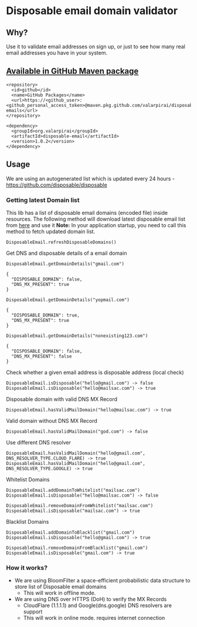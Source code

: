 # Disposable email domain validator

## Why?
Use it to validate email addresses on sign up, or just to see how many real email addresses you have in your system.

## [Available in GitHub Maven package](https://github.com/valarpirai/disposable-emails/packages/2217546)
```
<repository>
  <id>github</id>
  <name>GitHub Packages</name>
  <url>https://<github_user>:<github_personal_access_token>@maven.pkg.github.com/valarpirai/disposable-emails</url>
</repository>
```

```
<dependency>
  <groupId>org.valarpirai</groupId>
  <artifactId>disposable-email</artifactId>
  <version>1.0.2</version>
</dependency>
```

## Usage
We are using an autogenerated list which is updated every 24 hours - https://github.com/disposable/disposable

### Getting latest Domain list
This lib has a list of disposable email domains (encoded file) inside resources.
The following method will download latest disposable email list from [here](https://disposable.github.io/disposable-email-domains/domains.txt) and use it
**Note:** In your application startup, you need to call this method to fetch updated domain list.
```
DisposableEmail.refreshDisposableDomains()
```

Get DNS and disposable details of a email domain
```
DisposableEmail.getDomainDetails("gmail.com")

{
  "DISPOSABLE_DOMAIN": false,
  "DNS_MX_PRESENT": true
}
```
```
DisposableEmail.getDomainDetails("yopmail.com")

{
  "DISPOSABLE_DOMAIN": true,
  "DNS_MX_PRESENT": true
}
```
```
DisposableEmail.getDomainDetails("nonexisting123.com")

{
  "DISPOSABLE_DOMAIN": false,
  "DNS_MX_PRESENT": false
}
```

Check whether a given email address is disposable address (local check)
```
DisposableEmail.isDisposable("hello@gmail.com") -> false
DisposableEmail.isDisposable("hello@mailsac.com") -> true
```

Disposable domain with valid DNS MX Record
```
DisposableEmail.hasValidMailDomain("hello@mailsac.com") -> true
```

Valid domain without DNS MX Record
```
DisposableEmail.hasValidMailDomain("god.com") -> false
```

Use different DNS resolver
```
DisposableEmail.hasValidMailDomain("hello@gmail.com", DNS_RESOLVER_TYPE.CLOUD_FLARE) -> true
DisposableEmail.hasValidMailDomain("hello@gmail.com", DNS_RESOLVER_TYPE.GOOGLE) -> true
```

Whitelist Domains
```
DisposableEmail.addDomainToWhitelist("mailsac.com")
DisposableEmail.isDisposable("hello@mailsac.com") -> false

DisposableEmail.removeDomainFromWhitelist("mailsac.com")
DisposableEmail.isDisposable("mailsac.com") -> true
```

Blacklist Domains
```
DisposableEmail.addDomainToBlacklist("gmail.com")
DisposableEmail.isDisposable("hello@gmail.com") -> true

DisposableEmail.removeDomainFromBlacklist("gmail.com")
DisposableEmail.isDisposable("gmail.com") -> true
```

### How it works?
- We are using BloomFilter a space-efficient probabilistic data structure to store list of Disposable email domains
  - This will work in offline mode.
- We are using DNS over HTTPS (DoH) to verify the MX Records
  - CloudFlare (1.1.1.1) and Google(dns.google) DNS resolvers are support
  - This will work in online mode. requires internet connection
